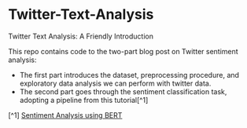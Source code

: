 # Twitter-Text-Analysis
Twitter Text Analysis: A Friendly Introduction

This repo contains code to the two-part blog post on Twitter sentiment analysis:
- The first part introduces the dataset, preprocessing procedure, and exploratory data analysis we can perform with twitter data.
- The second part goes through the sentiment classification task, adopting a pipeline from this tutorial[^1]

[^1] [Sentiment Analysis using BERT](https://www.kaggle.com/code/prakharrathi25/sentiment-analysis-using-bert) 


